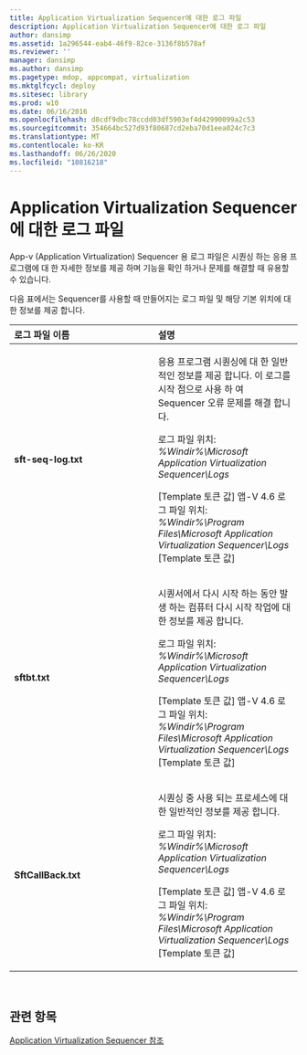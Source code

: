 ```yaml
---
title: Application Virtualization Sequencer에 대한 로그 파일
description: Application Virtualization Sequencer에 대한 로그 파일
author: dansimp
ms.assetid: 1a296544-eab4-46f9-82ce-3136f8b578af
ms.reviewer: ''
manager: dansimp
ms.author: dansimp
ms.pagetype: mdop, appcompat, virtualization
ms.mktglfcycl: deploy
ms.sitesec: library
ms.prod: w10
ms.date: 06/16/2016
ms.openlocfilehash: d8cdf9dbc78ccdd03df5903ef4d42990099a2c53
ms.sourcegitcommit: 354664bc527d93f80687cd2eba70d1eea024c7c3
ms.translationtype: MT
ms.contentlocale: ko-KR
ms.lasthandoff: 06/26/2020
ms.locfileid: "10816218"
---
```

# Application Virtualization Sequencer에 대한 로그 파일


App-v (Application Virtualization) Sequencer 용 로그 파일은 시퀀싱 하는 응용 프로그램에 대 한 자세한 정보를 제공 하며 기능을 확인 하거나 문제를 해결할 때 유용할 수 있습니다.

다음 표에서는 Sequencer를 사용할 때 만들어지는 로그 파일 및 해당 기본 위치에 대 한 정보를 제공 합니다.

<table>
<colgroup>
<col width="50%" />
<col width="50%" />
</colgroup>
<thead>
<tr class="header">
<th align="left">로그 파일 이름</th>
<th align="left">설명</th>
</tr>
</thead>
<tbody>
<tr class="odd">
<td align="left"><p><strong>sft-seq-log.txt</strong></p></td>
<td align="left"><p>응용 프로그램 시퀀싱에 대 한 일반적인 정보를 제공 합니다. 이 로그를 시작 점으로 사용 하 여 Sequencer 오류 문제를 해결 합니다.</p>
<p>로그 파일 위치: <em> %Windir%\Microsoft Application Virtualization Sequencer\Logs</em></p>
<p>[Template 토큰 값] 앱-V 4.6 로그 파일 위치: <em> %Windir%\Program Files\Microsoft Application Virtualization Sequencer\Logs </em> [Template 토큰 값]</p></td>
</tr>
<tr class="even">
<td align="left"><p><strong>sftbt.txt</strong></p></td>
<td align="left"><p>시퀀서에서 다시 시작 하는 동안 발생 하는 컴퓨터 다시 시작 작업에 대 한 정보를 제공 합니다.</p>
<p>로그 파일 위치: <em> %Windir%\Microsoft Application Virtualization Sequencer\Logs</em></p>
<p>[Template 토큰 값] 앱-V 4.6 로그 파일 위치: <em> %Windir%\Program Files\Microsoft Application Virtualization Sequencer\Logs </em> [Template 토큰 값]</p></td>
</tr>
<tr class="odd">
<td align="left"><p><strong>SftCallBack.txt</strong></p></td>
<td align="left"><p>시퀀싱 중 사용 되는 프로세스에 대 한 일반적인 정보를 제공 합니다.</p>
<p>로그 파일 위치: <em> %Windir%\Microsoft Application Virtualization Sequencer\Logs</em></p>
<p>[Template 토큰 값] 앱-V 4.6 로그 파일 위치: <em> %Windir%\Program Files\Microsoft Application Virtualization Sequencer\Logs </em> [Template 토큰 값]</p></td>
</tr>
</tbody>
</table>

 

## 관련 항목


[Application Virtualization Sequencer 참조](application-virtualization-sequencer-reference.md)

 

 





